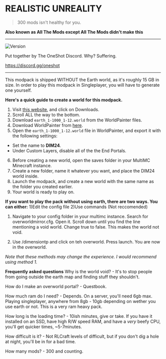 # REALISTIC UNREALITY
> 300 mods isn't healthy for you.

**Also known as All The Mods except All The Mods didn't make this**

---

![Version](https://img.shields.io/badge/version-1.0.0-blue.svg?cacheSeconds=2592000)

Put together by The OneShot Discord. Why? Suffering.

https://discord.gg/oneshot

---

This modpack is shipped WITHOUT the Earth world, as it's roughly 15 GB in size. In order to play this modpack in Singleplayer, you will have to generate one yourself.

**Here's a quick guide to create a world for this modpack.**
1. Visit [this website](https://earth.motfe.net/), and click on Downloads.
2. Scroll ALL the way to the bottom.
3. Download `earth_1-1000_1-12.world` from the WorldPainter files.
4. Download WorldPainter from [here](https://www.worldpainter.net/).
5. Open the `earth_1-1000_1-12.world` file in WorldPainter, and export it with the following settings: 
- Set the name to **DIM24**.
- Under Custom Layers, disable all of the the End Portals.
6. Before creating a new world, open the saves folder in your MultiMC Minecraft instance.
7. Create a new folder, name it whatever you want, and place the DIM24 world inside.
8. Launch the modpack, and create a new world with the same name as the folder you created earlier.
9. Your world is ready to play on.

**If you want to play the pack without using earth, there are two ways. You can either:**
1)Edit the config file
2)Use commands (Not reccomended)

1) Navigate to your config folder in your multimc instance. Search for overworldmirror.cfg. Open it. Scroll down until you find the line mentioning a void world. Change true to false. This makes the world not void.

2) Use /dimensiontp and click on teh overworld. Press launch. You are now in the overworld.

*Note that these methods may change the experience. I would recommend using method 1.*

**Frequently asked questions**
Why is the world void? - It's to stop people from going outside the earth map and finding stuff they shouldn't.

How do I make an overworld portal? - Questbook.

How much ram do I need? - Depends. On a server, you'll need 6gb max. Playing singleplayer, anywhere from 8gb - 10gb depending on wether you use earth or not. This is a very ram heavy pack.

How long is the loading time? - 10ish minutes, give or take. If you have it installed on an SSD, have high R/W speed RAM, and have a *very* beefy CPU, you'll get quicker times, ~5-7minutes.

How difficult is it? - Not RLCraft levels of difficult, but if you don't dig a hole at night, you'll be in for a bad time.

How many mods? - 300 and counting.

